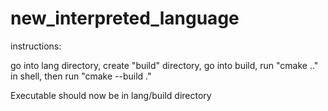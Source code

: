 # new_interpreted_language

instructions:

go into lang directory, create "build" directory, go into build, run "cmake .."
in shell, then run "cmake --build ."

Executable should now be in lang/build directory